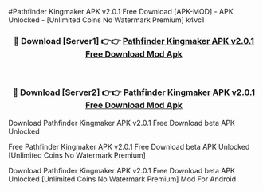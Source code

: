 #Pathfinder Kingmaker APK v2.0.1 Free Download [APK-MOD] - APK Unlocked - [Unlimited Coins No Watermark Premium] k4vc1



<div align="center">

<h3>🔴 Download [Server1] 👉👉 <a href="https://momento.my/?title=Pathfinder_Kingmaker_APK_v2.0.1_Free_Download">Pathfinder Kingmaker APK v2.0.1 Free Download Mod Apk</a></h3><br>

<h3>🔴 Download [Server2] 👉👉 <a href="https://momento.my/?title=Pathfinder_Kingmaker_APK_v2.0.1_Free_Download">Pathfinder Kingmaker APK v2.0.1 Free Download Mod Apk</a></h3>
</div>



Download Pathfinder Kingmaker APK v2.0.1 Free Download beta APK Unlocked

Free Pathfinder Kingmaker APK v2.0.1 Free Download beta APK Unlocked [Unlimited Coins No Watermark Premium]

Download Pathfinder Kingmaker APK v2.0.1 Free Download beta APK Unlocked [Unlimited Coins No Watermark Premium] Mod For Android
